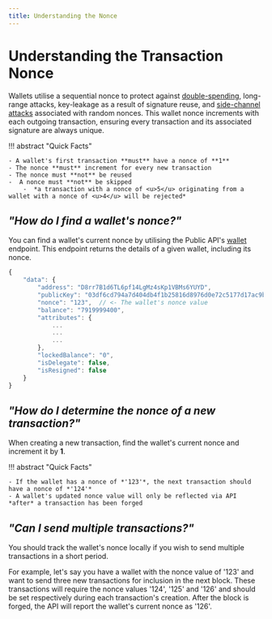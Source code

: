 ```yaml
---
title: Understanding the Nonce
---
```


# Understanding the Transaction Nonce

Wallets utilise a sequential nonce to protect against <a href="https://wikipedia.org/wiki/Double-spending" target="_blank" rel="noopener noreferrer">double-spending</a>, long-range attacks, key-leakage as a result of signature reuse, and <a href="https://wikipedia.org/wiki/Side-channel_attack" target="_blank" rel="noopener noreferrer">side-channel attacks</a> associated with random nonces. This wallet nonce increments with each outgoing transaction, ensuring every transaction and its associated signature are always unique.

!!! abstract "Quick Facts"

    - A wallet's first transaction **must** have a nonce of **1**
    - The nonce **must** increment for every new transaction
    - The nonce must **not** be reused
    -  A nonce must **not** be skipped
        -  *a transaction with a nonce of <u>5</u> originating from a wallet with a nonce of <u>4</u> will be rejected*

## _"How do I find a wallet's nonce?"_

You can find a wallet's current nonce by utilising the Public API's <a href="https://api.solar.org/#/Wallets/get_wallets__identifier_" target="_blank" rel="noopener noreferrer">wallet</a> endpoint. This endpoint returns the details of a given wallet, including its nonce.

```javascript
{
    "data": {
        "address": "D8rr7B1d6TL6pf14LgMz4sKp1VBMs6YUYD",
        "publicKey": "03df6cd794a7d404db4f1b25816d8976d0e72c5177d17ac9b19a92703b62cdbbbc",
        "nonce": "123",  // <- The wallet's nonce value
        "balance": "7919999400",
        "attributes": {
            ...
            ...
            ...
        },
        "lockedBalance": "0",
        "isDelegate": false,
        "isResigned": false
    }
}
```

## _"How do I determine the nonce of a new transaction?"_

When creating a new transaction, find the wallet's current nonce and increment it by **1**.

!!! abstract "Quick Facts"

    - If the wallet has a nonce of *'123'*, the next transaction should have a nonce of *'124'*
    - A wallet's updated nonce value will only be reflected via API *after* a transaction has been forged

## _"Can I send multiple transactions?"_

You should track the wallet's nonce locally if you wish to send multiple transactions in a short period.

For example, let's say you have a wallet with the nonce value of '123' and want to send three new transactions for inclusion in the next block. These transactions will require the nonce values '124', '125' and '126' and should be set respectively during each transaction's creation. After the block is forged, the API will report the wallet's current nonce as '126'.

